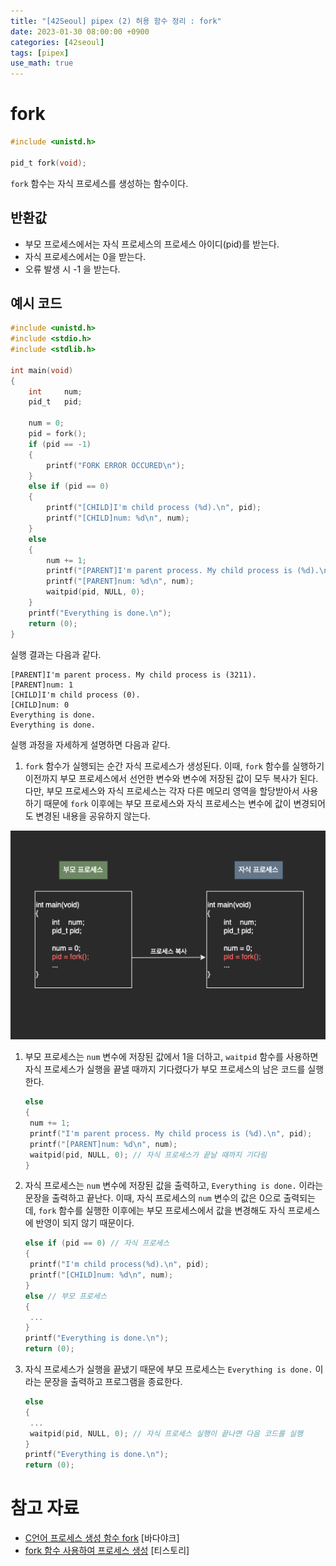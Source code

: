 ```yaml
---
title: "[42Seoul] pipex (2) 허용 함수 정리 : fork"
date: 2023-01-30 08:00:00 +0900
categories: [42seoul]
tags: [pipex]
use_math: true
---
```


# fork

```c
#include <unistd.h>

pid_t fork(void);
```

`fork` 함수는 자식 프로세스를 생성하는 함수이다.

## 반환값

- 부모 프로세스에서는 자식 프로세스의 프로세스 아이디(pid)를 받는다.
- 자식 프로세스에서는 0을 받는다.
- 오류 발생 시 -1 을 받는다.

## 예시 코드

```c
#include <unistd.h>
#include <stdio.h>
#include <stdlib.h>

int	main(void)
{
	int		num;
	pid_t	pid;

	num = 0;
	pid = fork();
	if (pid == -1)
	{
		printf("FORK ERROR OCCURED\n");
	}
	else if (pid == 0)
	{
		printf("[CHILD]I'm child process (%d).\n", pid);
		printf("[CHILD]num: %d\n", num);
	}
	else
	{
		num += 1;
		printf("[PARENT]I'm parent process. My child process is (%d).\n", pid);
		printf("[PARENT]num: %d\n", num);
		waitpid(pid, NULL, 0);
	}
	printf("Everything is done.\n");
	return (0);
}
```

실행 결과는 다음과 같다.

```
[PARENT]I'm parent process. My child process is (3211).
[PARENT]num: 1
[CHILD]I'm child process (0).
[CHILD]num: 0
Everything is done.
Everything is done.
```

실행 과정을 자세하게 설명하면 다음과 같다.

1. `fork` 함수가 실행되는 순간 자식 프로세스가 생성된다. 이때, `fork` 함수를 실행하기 이전까지 부모 프로세스에서 선언한 변수와 변수에 저장된 값이 모두 복사가 된다. 다만, 부모 프로세스와 자식 프로세스는 각자 다른 메모리 영역을 할당받아서 사용하기 때문에 `fork` 이후에는 부모 프로세스와 자식 프로세스는 변수에 값이 변경되어도 변경된 내용을 공유하지 않는다.

![1.png](/assets/images/2023/2023-01-30-pipex-2-functions-fork/1.png)

1. 부모 프로세스는 `num` 변수에 저장된 값에서 1을 더하고, `waitpid` 함수를 사용하면 자식 프로세스가 실행을 끝낼 때까지 기다렸다가 부모 프로세스의 남은 코드를 실행한다.

   ```c
   else
   {
   	num += 1;
   	printf("I'm parent process. My child process is (%d).\n", pid);
   	printf("[PARENT]num: %d\n", num);
   	waitpid(pid, NULL, 0); // 자식 프로세스가 끝날 때까지 기다림
   }
   ```

2. 자식 프로세스는 `num` 변수에 저장된 값을 출력하고, `Everything is done.` 이라는 문장을 출력하고 끝난다. 이때, 자식 프로세스의 `num` 변수의 값은 0으로 출력되는데, `fork` 함수를 실행한 이후에는 부모 프로세스에서 값을 변경해도 자식 프로세스에 반영이 되지 않기 때문이다.

   ```c
   else if (pid == 0) // 자식 프로세스
   {
   	printf("I'm child process(%d).\n", pid);
   	printf("[CHILD]num: %d\n", num);
   }
   else // 부모 프로세스
   {
   	...
   }
   printf("Everything is done.\n");
   return (0);
   ```

3. 자식 프로세스가 실행을 끝냈기 때문에 부모 프로세스는 `Everything is done.` 이라는 문장을 출력하고 프로그램을 종료한다.

   ```c
   else
   {
   	...
   	waitpid(pid, NULL, 0); // 자식 프로세스 실행이 끝나면 다음 코드를 실행
   }
   printf("Everything is done.\n");
   return (0);
   ```

# 참고 자료

- [C언어 프로세스 생성 함수 fork](https://badayak.com/entry/C%EC%96%B8%EC%96%B4-%ED%94%84%EB%A1%9C%EC%84%B8%EC%8A%A4-%EC%83%9D%EC%84%B1-%ED%95%A8%EC%88%98-fork) [바다야크]
- [fork 함수 사용하여 프로세스 생성](https://codetravel.tistory.com/23) [티스토리]
